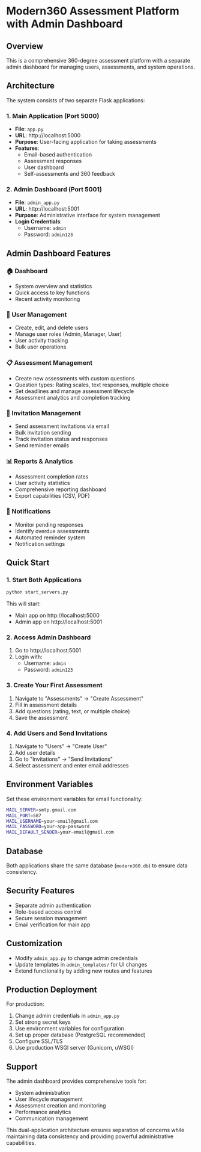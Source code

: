 # Modern360 Assessment Platform with Admin Dashboard

## Overview
This is a comprehensive 360-degree assessment platform with a separate admin dashboard for managing users, assessments, and system operations.

## Architecture
The system consists of two separate Flask applications:

### 1. Main Application (Port 5000)
- **File**: `app.py`
- **URL**: http://localhost:5000
- **Purpose**: User-facing application for taking assessments
- **Features**:
  - Email-based authentication
  - Assessment responses
  - User dashboard
  - Self-assessments and 360 feedback

### 2. Admin Dashboard (Port 5001)
- **File**: `admin_app.py`
- **URL**: http://localhost:5001
- **Purpose**: Administrative interface for system management
- **Login Credentials**:
  - Username: `admin`
  - Password: `admin123`

## Admin Dashboard Features

### 🏠 Dashboard
- System overview and statistics
- Quick access to key functions
- Recent activity monitoring

### 👥 User Management
- Create, edit, and delete users
- Manage user roles (Admin, Manager, User)
- User activity tracking
- Bulk user operations

### 📋 Assessment Management
- Create new assessments with custom questions
- Question types: Rating scales, text responses, multiple choice
- Set deadlines and manage assessment lifecycle
- Assessment analytics and completion tracking

### 📧 Invitation Management
- Send assessment invitations via email
- Bulk invitation sending
- Track invitation status and responses
- Send reminder emails

### 📊 Reports & Analytics
- Assessment completion rates
- User activity statistics
- Comprehensive reporting dashboard
- Export capabilities (CSV, PDF)

### 🔔 Notifications
- Monitor pending responses
- Identify overdue assessments
- Automated reminder system
- Notification settings

## Quick Start

### 1. Start Both Applications
```bash
python start_servers.py
```

This will start:
- Main app on http://localhost:5000
- Admin app on http://localhost:5001

### 2. Access Admin Dashboard
1. Go to http://localhost:5001
2. Login with:
   - Username: `admin`
   - Password: `admin123`

### 3. Create Your First Assessment
1. Navigate to "Assessments" → "Create Assessment"
2. Fill in assessment details
3. Add questions (rating, text, or multiple choice)
4. Save the assessment

### 4. Add Users and Send Invitations
1. Navigate to "Users" → "Create User"
2. Add user details
3. Go to "Invitations" → "Send Invitations"
4. Select assessment and enter email addresses

## Environment Variables

Set these environment variables for email functionality:

```bash
MAIL_SERVER=smtp.gmail.com
MAIL_PORT=587
MAIL_USERNAME=your-email@gmail.com
MAIL_PASSWORD=your-app-password
MAIL_DEFAULT_SENDER=your-email@gmail.com
```

## Database
Both applications share the same database (`modern360.db`) to ensure data consistency.

## Security Features
- Separate admin authentication
- Role-based access control
- Secure session management
- Email verification for main app

## Customization
- Modify `admin_app.py` to change admin credentials
- Update templates in `admin_templates/` for UI changes
- Extend functionality by adding new routes and features

## Production Deployment
For production:
1. Change admin credentials in `admin_app.py`
2. Set strong secret keys
3. Use environment variables for configuration
4. Set up proper database (PostgreSQL recommended)
5. Configure SSL/TLS
6. Use production WSGI server (Gunicorn, uWSGI)

## Support
The admin dashboard provides comprehensive tools for:
- System administration
- User lifecycle management
- Assessment creation and monitoring
- Performance analytics
- Communication management

This dual-application architecture ensures separation of concerns while maintaining data consistency and providing powerful administrative capabilities.
